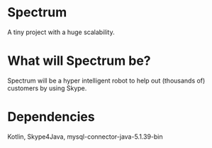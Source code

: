 # Spectrum
A tiny project with a huge scalability.

# What will Spectrum be?
Spectrum will be a hyper intelligent robot to help out (thousands of) customers by using Skype.

# Dependencies
Kotlin,
Skype4Java,
mysql-connector-java-5.1.39-bin
